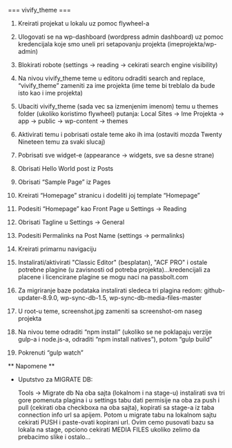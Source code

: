 === vivify_theme ===


1. Kreirati projekat u lokalu uz pomoc flywheel-a

2. Ulogovati se na wp-dashboard (wordpress admin dashboard) uz pomoc kredencijala koje smo uneli pri setapovanju projekta (imeprojekta/wp-admin)

3. Blokirati robote (settings -> reading -> cekirati search engine visibility)

4. Na nivou vivify_theme teme u editoru odraditi search and replace, “vivify_theme” zameniti za ime projekta (ime teme bi treblalo da bude isto kao i ime projekta)

5. Ubaciti vivify_theme (sada vec sa izmenjenim imenom) temu u themes folder (ukoliko koristimo flywheel) putanja: 
   Local Sites -> Ime Projekta -> app -> public -> wp-content -> themes

6. Aktivirati temu i pobrisati ostale teme ako ih ima (ostaviti mozda Twenty Nineteen temu za svaki slucaj)

7. Pobrisati sve widget-e (appearance -> widgets, sve sa desne strane)

8. Obrisati Hello World post iz Posts

9. Obrisati “Sample Page” iz Pages

10. Kreirati “Homepage” stranicu i dodeliti joj template “Homepage”

11. Podesiti “Homepage” kao Front Page u Settings -> Reading

12. Obrisati Tagline u Settings -> General

13. Podesiti Permalinks na Post Name (settings -> permalinks)

14. Kreirati primarnu navigaciju

15. Instalirati/aktivirati "Classic Editor" (besplatan), "ACF PRO" i ostale potrebne plagine (u zavisnosti od potreba projekta)...kredencijali za placene i licencirane plagine se mogu naci na passbolt.com

16. Za migriranje baze podataka instalirati sledeca tri plagina redom:  github-updater-8.9.0,  wp-sync-db-1.5,  wp-sync-db-media-files-master

17. U root-u teme, screenshot.jpg zameniti sa screenshot-om naseg projekta

18. Na nivou teme odraditi “npm install” (ukoliko se ne poklapaju verzije gulp-a i node.js-a, odraditi “npm install natives”), potom “gulp build”

19. Pokrenuti “gulp watch”


** Napomene **

- Uputstvo za MIGRATE DB:

  Tools -> Migrate db
  Na oba sajta (lokalnom i na stage-u) instalirati sva tri gore pomenuta plagina i u settings tabu dati permisije na oba za push i pull (cekirati oba checkboxa na oba sajta), kopirati sa stage-a iz taba connection info url sa apijem. Potom u migrate tabu na lokalnom sajtu cekirati PUSH i paste-ovati kopirani url. Ovim cemo pusovati bazu sa lokala na stage, opciono cekirati MEDIA FILES ukoliko zelimo da prebacimo slike i ostalo...


